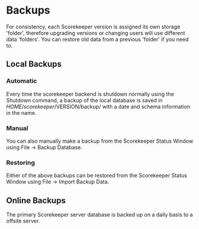 # Backups

For consistency, each Scorekeeper version is assigned its own storage 'folder', therefore upgrading versions
or changing users will use different data 'folders'. You can restore old data from a previous 'folder' if
you need to.

## Local Backups

### Automatic 
Every time the scorekeeper backend is shutdown normally using the Shutdown command, a backup of the
local database is saved in $HOME/scorekeeper/$VERSION/backup/ with a date and schema information in the name.

### Manual
You can also manually make a backup from the Scorekeeper Status Window using File &rarr; Backup Database.

### Restoring
Either of the above backups can be restored from the Scorekeeper Status Window using File &rarr; Import Backup Data.

## Online Backups

The primary Scorekeeper server database is backed up on a daily basis to a offsite server.

